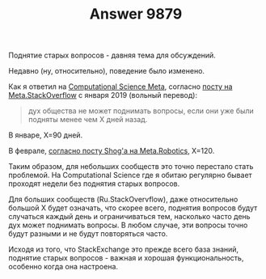 ﻿---
title: "Answer 9879"
se.owner.user_id: 337980
se.owner.display_name: "Anton Menshov"
se.owner.link: "https://ru.meta.stackoverflow.com/users/337980/anton-menshov"
se.answer_id: 9879
se.question_id: 9863
se.post_type: answer
se.score: 3
se.is_accepted: False
---
<p>Поднятие старых вопросов - давняя тема для обсуждений.</p>

<p>Недавно (ну, относительно), поведение было изменено.</p>

<p>Как я ответил на <a href="https://scicomp.meta.stackexchange.com/q/480/20688">Computational Science Meta</a>, согласно <a href="https://meta.stackoverflow.com/a/378736/2452869">посту на Meta.StackOverflow</a> с января 2019 (вольный перевод):</p>

<blockquote>
  <p>дух общества не может поднимать вопросы, если они уже были подняты менее чем X дней назад.</p>
</blockquote>

<p>В январе, X=90 дней.</p>

<p>В феврале, <a href="https://robotics.meta.stackexchange.com/a/1375/23685">согласно посту Shog'a на Meta.Robotics</a>, X=120.</p>

<p>Таким образом, для небольших сообществ это точно перестало стать проблемой. На Computational Science где я обитаю регулярно бывает проходят недели без поднятия старых вопросов.</p>

<p>Для больших сообществ (Ru.StackOvervflow), даже относительно большой X будет означать, что скорее всего, поднятия вопросов будут случаться каждый день и ограничиваться тем, насколько часто день дух может поднимать вопросы. В любом случае, эти вопросы точно будут разными и не будут повторяться часто.</p>

<p>Исходя из того, что StackExchange это прежде всего база знаний, поднятие старых вопросов - важная и хорошая функциональность, особенно когда она настроена.</p>
